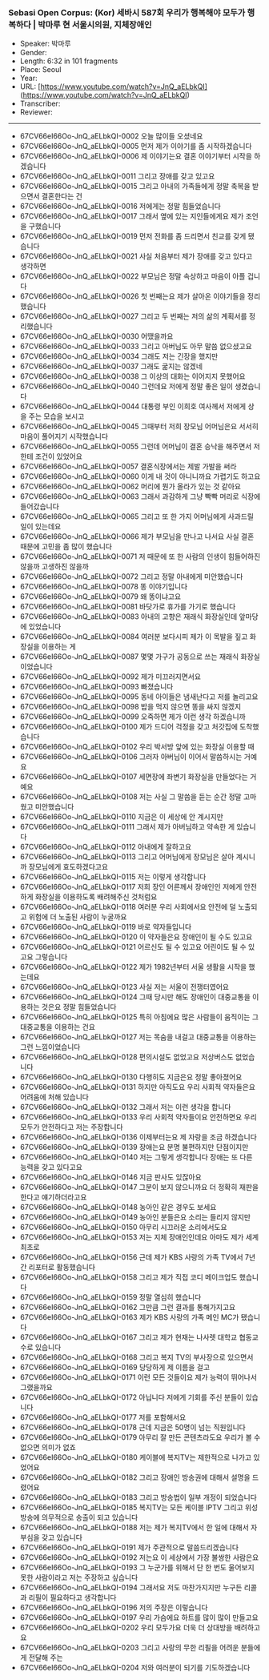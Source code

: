 ### Sebasi Open Corpus: (Kor) 세바시 587회 우리가 행복해야 모두가 행복하다 | 박마루 현 서울시의원, 지체장애인

- Speaker: 박마루
- Gender: 
- Length: 6:32 in 101 fragments
- Place: Seoul
- Year: 
- URL: [https://www.youtube.com/watch?v=JnQ_aELbkQI] (https://www.youtube.com/watch?v=JnQ_aELbkQI)
- Transcriber: 
- Reviewer: 

---

- 67CV66eI66Oo-JnQ_aELbkQI-0002 오늘 많이들 오셨네요
- 67CV66eI66Oo-JnQ_aELbkQI-0005 먼저 제가 이야기를 좀 시작하겠습니다
- 67CV66eI66Oo-JnQ_aELbkQI-0006 제 이야기는요 결혼 이야기부터 시작을 하겠습니다
- 67CV66eI66Oo-JnQ_aELbkQI-0011 그리고 장애를 갖고 있고요
- 67CV66eI66Oo-JnQ_aELbkQI-0015 그리고 아내의 가족들에게 정말 축복을 받으면서 결혼한다는 건
- 67CV66eI66Oo-JnQ_aELbkQI-0016 저에게는 정말 힘들었습니다
- 67CV66eI66Oo-JnQ_aELbkQI-0017 그래서 옆에 있는 지인들에게요 제가 조언을 구했습니다
- 67CV66eI66Oo-JnQ_aELbkQI-0019 먼저 전화를 좀 드리면서 친교를 갖게 됐습니다
- 67CV66eI66Oo-JnQ_aELbkQI-0021 사실 처음부터 제가 장애를 갖고 있다고 생각하면
- 67CV66eI66Oo-JnQ_aELbkQI-0022 부모님은 정말 속상하고 마음이 아플 겁니다
- 67CV66eI66Oo-JnQ_aELbkQI-0026 첫 번째는요 제가 살아온 이야기들을 정리했습니다
- 67CV66eI66Oo-JnQ_aELbkQI-0027 그리고 두 번째는 저의 삶의 계획서를 정리했습니다
- 67CV66eI66Oo-JnQ_aELbkQI-0030 어땠을까요
- 67CV66eI66Oo-JnQ_aELbkQI-0033 그리고 아버님도 아무 말씀 없으셨고요
- 67CV66eI66Oo-JnQ_aELbkQI-0034 그래도 저는 긴장을 했지만
- 67CV66eI66Oo-JnQ_aELbkQI-0037 그래도 굶지는 않겠네
- 67CV66eI66Oo-JnQ_aELbkQI-0038 그 이상의 대화는 이어지지 못했어요
- 67CV66eI66Oo-JnQ_aELbkQI-0040 그런데요 저에게 정말 좋은 일이 생겼습니다
- 67CV66eI66Oo-JnQ_aELbkQI-0044 대통령 부인 이희호 여사께서 저에게 상을 주는 모습을 보시고
- 67CV66eI66Oo-JnQ_aELbkQI-0045 그때부터 저희 장모님 어머님은요 서서히 마음이 풀어지기 시작했습니다
- 67CV66eI66Oo-JnQ_aELbkQI-0055 그런데 어머님이 결혼 승낙을 해주면서 저한테 조건이 있었어요
- 67CV66eI66Oo-JnQ_aELbkQI-0057 결혼식장에서는 제발 가발을 써라
- 67CV66eI66Oo-JnQ_aELbkQI-0060 이게 내 것이 아니니까요 가렵기도 하고요
- 67CV66eI66Oo-JnQ_aELbkQI-0062 머리에 뭔가 올라가 있는 것 같아요
- 67CV66eI66Oo-JnQ_aELbkQI-0063 그래서 과감하게 그냥 빡빡 머리로 식장에 들어갔습니다
- 67CV66eI66Oo-JnQ_aELbkQI-0065 그리고 또 한 가지 어머님에게 사과드릴 일이 있는데요
- 67CV66eI66Oo-JnQ_aELbkQI-0066 제가 부모님을 만나고 나서요 사실 결혼 때문에 고민을 좀 많이 했습니다
- 67CV66eI66Oo-JnQ_aELbkQI-0071 저 때문에 또 한 사람의 인생이 힘들어하진 않을까 고생하진 않을까
- 67CV66eI66Oo-JnQ_aELbkQI-0072 그리고 정말 아내에게 미안했습니다
- 67CV66eI66Oo-JnQ_aELbkQI-0078 똥 이야기입니다
- 67CV66eI66Oo-JnQ_aELbkQI-0079 왜 똥이냐고요
- 67CV66eI66Oo-JnQ_aELbkQI-0081 바닷가로 휴가를 가기로 했습니다
- 67CV66eI66Oo-JnQ_aELbkQI-0083 아내의 고향은 재래식 화장실인데 앞마당에 있었습니다
- 67CV66eI66Oo-JnQ_aELbkQI-0084 여러분 보다시피 제가 이 목발을 짚고 화장실을 이용하는 게
- 67CV66eI66Oo-JnQ_aELbkQI-0087 몇몇 가구가 공동으로 쓰는 재래식 화장실이었습니다
- 67CV66eI66Oo-JnQ_aELbkQI-0092 제가 미끄러지면서요
- 67CV66eI66Oo-JnQ_aELbkQI-0093 빠졌습니다
- 67CV66eI66Oo-JnQ_aELbkQI-0095 동네 아이들은 냄새난다고 저를 놀리고요
- 67CV66eI66Oo-JnQ_aELbkQI-0098 밥을 먹지 않으면 똥을 싸지 않겠지
- 67CV66eI66Oo-JnQ_aELbkQI-0099 오죽하면 제가 이런 생각 하겠습니까
- 67CV66eI66Oo-JnQ_aELbkQI-0100 제가 드디어 걱정을 갖고 처갓집에 도착했습니다
- 67CV66eI66Oo-JnQ_aELbkQI-0102 우리 박서방 앞에 있는 화장실 이용할 때
- 67CV66eI66Oo-JnQ_aELbkQI-0106 그러자 아버님이 이어서 말씀하시는 거예요
- 67CV66eI66Oo-JnQ_aELbkQI-0107 세면장에 좌변기 화장실을 만들었다는 거예요
- 67CV66eI66Oo-JnQ_aELbkQI-0108 저는 사실 그 말씀을 듣는 순간 정말 고마웠고 미안했습니다
- 67CV66eI66Oo-JnQ_aELbkQI-0110 지금은 이 세상에 안 계시지만
- 67CV66eI66Oo-JnQ_aELbkQI-0111 그래서 제가 아버님하고 약속한 게 있습니다
- 67CV66eI66Oo-JnQ_aELbkQI-0112 아내에게 잘하고요
- 67CV66eI66Oo-JnQ_aELbkQI-0113 그리고 어머님에게 장모님은 살아 계시니까 장모님에게 효도하겠다고요
- 67CV66eI66Oo-JnQ_aELbkQI-0115 저는 이렇게 생각합니다
- 67CV66eI66Oo-JnQ_aELbkQI-0117 저희 장인 어른께서 장애인인 저에게 안전하게 화장실을 이용하도록 배려해주신 것처럼요
- 67CV66eI66Oo-JnQ_aELbkQI-0118 여러분 우리 사회에서요 안전에 덜 노출되고 위험에 더 노출된 사람이 누굴까요
- 67CV66eI66Oo-JnQ_aELbkQI-0119 바로 약자들입니다
- 67CV66eI66Oo-JnQ_aELbkQI-0120 이 약자들은요 장애인이 될 수도 있고요
- 67CV66eI66Oo-JnQ_aELbkQI-0121 어르신도 될 수 있고요 어린이도 될 수 있고요 그렇습니다
- 67CV66eI66Oo-JnQ_aELbkQI-0122 제가 1982년부터 서울 생활을 시작을 했는데요
- 67CV66eI66Oo-JnQ_aELbkQI-0123 사실 저는 서울이 전쟁터였어요
- 67CV66eI66Oo-JnQ_aELbkQI-0124 그때 당시만 해도 장애인이 대중교통을 이용하는 것은요 정말 힘들었습니다
- 67CV66eI66Oo-JnQ_aELbkQI-0125 특히 아침에요 많은 사람들이 움직이는 그 대중교통을 이용하는 건요
- 67CV66eI66Oo-JnQ_aELbkQI-0127 저는 목숨을 내걸고 대중교통을 이용하는 그런 느낌이었습니다
- 67CV66eI66Oo-JnQ_aELbkQI-0128 편의시설도 없었고요 저상버스도 없었습니다
- 67CV66eI66Oo-JnQ_aELbkQI-0130 다행히도 지금은요 정말 좋아졌어요
- 67CV66eI66Oo-JnQ_aELbkQI-0131 하지만 아직도요 우리 사회적 약자들은요 어려움에 처해 있습니다
- 67CV66eI66Oo-JnQ_aELbkQI-0132 그래서 저는 이런 생각을 합니다
- 67CV66eI66Oo-JnQ_aELbkQI-0133 우리 사회적 약자들이요 안전하면요 우리 모두가 안전하다고 저는 주장합니다
- 67CV66eI66Oo-JnQ_aELbkQI-0136 이제부터는요 제 자랑을 조금 하겠습니다
- 67CV66eI66Oo-JnQ_aELbkQI-0139 장애는요 분명 불편하지만 단점이지만
- 67CV66eI66Oo-JnQ_aELbkQI-0140 저는 그렇게 생각합니다 장애는 또 다른 능력을 갖고 있다고요
- 67CV66eI66Oo-JnQ_aELbkQI-0146 지금 판사도 있잖아요
- 67CV66eI66Oo-JnQ_aELbkQI-0147 그분이 보지 않으니까요 더 정확히 재판을 한다고 얘기하더라고요
- 67CV66eI66Oo-JnQ_aELbkQI-0148 농아인 같은 경우도 보세요
- 67CV66eI66Oo-JnQ_aELbkQI-0149 농아인 분들은요 소리는 들리지 않지만
- 67CV66eI66Oo-JnQ_aELbkQI-0150 아무리 시끄러운 소리에서도요
- 67CV66eI66Oo-JnQ_aELbkQI-0153 저는 지체 장애인인데요 아마도 제가 세계 최초로
- 67CV66eI66Oo-JnQ_aELbkQI-0156 근데 제가 KBS 사랑의 가족 TV에서 7년 간 리포터로 활동했습니다
- 67CV66eI66Oo-JnQ_aELbkQI-0158 그리고 제가 직접 코디 메이크업도 했습니다
- 67CV66eI66Oo-JnQ_aELbkQI-0159 정말 열심히 했습니다
- 67CV66eI66Oo-JnQ_aELbkQI-0162 그만큼 그런 결과를 통해가지고요
- 67CV66eI66Oo-JnQ_aELbkQI-0163 제가 KBS 사랑의 가족 메인 MC가 됐습니다
- 67CV66eI66Oo-JnQ_aELbkQI-0167 그리고 제가 현재는 나사렛 대학교 협동교수로 있습니다
- 67CV66eI66Oo-JnQ_aELbkQI-0168 그리고 복지 TV의 부사장으로 있으면서
- 67CV66eI66Oo-JnQ_aELbkQI-0169 당당하게 제 이름을 걸고
- 67CV66eI66Oo-JnQ_aELbkQI-0171 이런 모든 것들이요 제가 능력이 뛰어나서 그랬을까요
- 67CV66eI66Oo-JnQ_aELbkQI-0172 아닙니다 저에게 기회를 주신 분들이 있습니다
- 67CV66eI66Oo-JnQ_aELbkQI-0177 저를 포함해서요
- 67CV66eI66Oo-JnQ_aELbkQI-0178 근데 지금은 50명이 넘는 직원입니다
- 67CV66eI66Oo-JnQ_aELbkQI-0179 아무리 잘 만든 콘텐츠라도요 우리가 볼 수 없으면 의미가 없죠
- 67CV66eI66Oo-JnQ_aELbkQI-0180 케이블에 복지TV는 제한적으로 나가고 있었어요
- 67CV66eI66Oo-JnQ_aELbkQI-0182 그리고 장애인 방송권에 대해서 설명을 드렸어요
- 67CV66eI66Oo-JnQ_aELbkQI-0183 그리고 방송법이 일부 개정이 되었습니다
- 67CV66eI66Oo-JnQ_aELbkQI-0185 복지TV는 모든 케이블 IPTV 그리고 위성방송에 의무적으로 송출이 되고 있습니다
- 67CV66eI66Oo-JnQ_aELbkQI-0188 저는 제가 복지TV에서 한 일에 대해서 자부심을 갖고 있습니다
- 67CV66eI66Oo-JnQ_aELbkQI-0191 제가 주관적으로 말씀드리겠습니다
- 67CV66eI66Oo-JnQ_aELbkQI-0192 저는요 이 세상에서 가장 불쌍한 사람은요
- 67CV66eI66Oo-JnQ_aELbkQI-0193 그 누군가를 위해서 단 한 번도 울어보지 못한 사람이라고 저는 주장하고 싶습니다
- 67CV66eI66Oo-JnQ_aELbkQI-0194 그래서요 저도 마찬가지지만 누구든 리콜과 리필이 필요하다고 생각합니다
- 67CV66eI66Oo-JnQ_aELbkQI-0196 저의 주장은 이렇습니다
- 67CV66eI66Oo-JnQ_aELbkQI-0197 우리 가슴에요 하트를 많이 많이 만들고요
- 67CV66eI66Oo-JnQ_aELbkQI-0202 우리 모두가요 더욱 더 상대방을 배려하고요
- 67CV66eI66Oo-JnQ_aELbkQI-0203 그리고 사랑의 무한 리필을 어려운 분들에게 전달해 주는
- 67CV66eI66Oo-JnQ_aELbkQI-0204 저와 여러분이 되기를 기도하겠습니다
